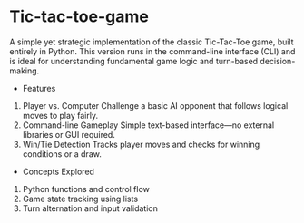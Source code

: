 # Tic-tac-toe-game
A simple yet strategic implementation of the classic Tic-Tac-Toe game, built entirely in Python. This version runs in the command-line interface (CLI) and is ideal for understanding fundamental game logic and turn-based decision-making.

* Features
1. Player vs. Computer Challenge a basic AI opponent that follows logical moves to play fairly.
2. Command-line Gameplay Simple text-based interface—no external libraries or GUI required.
3. Win/Tie Detection Tracks player moves and checks for winning conditions or a draw.

* Concepts Explored

1. Python functions and control flow
2. Game state tracking using lists
3. Turn alternation and input validation
